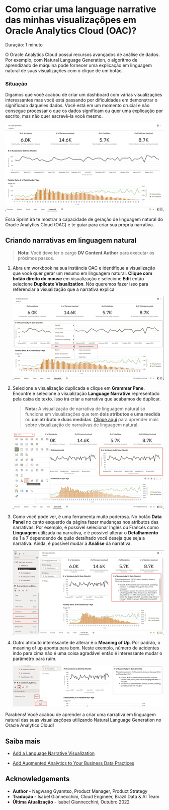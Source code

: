 # Como criar uma language narrative das minhas visualizaçõpes em Oracle Analytics Cloud (OAC)?

Duração: 1 minuto

O Oracle Analytics Cloud possui recursos avançados de análise de dados. Por exemplo, com  Natural Language Generation, o algoritmo de aprendizado de máquina pode fornecer uma explicação em linguagem natural de suas visualizações com o clique de um botão.

### Situação
Digamos que você acabou de criar um dashboard com várias visualizações interessantes mas você está passando por dificuldades em demonstrar o significado daqueles dados. Você está em um momento crucial e não consegue processar o que os dados significam ou quer uma explicação por escrito, mas não quer escrevê-la você mesmo.

![Situação](images/situation.png)

Essa Sprint irá te mostrar a capacidade de geração de linguagem natural do Oracle Analytics Cloud (OAC) e te guiar para criar sua própria narrativa.

## Criando narrativas em linguagem natural

>**Nota:** Você deve ter o cargo **DV Content Author** para executar os próximos passos.

1. Abra um workbook na sua instância OAC e identifique a visualização que você quer gerar um resumo em linguagem natural. **Clique com botão direito do mouse** em visualização e selecione **Edit** então selecione **Duplicate Visualization**. Nós queremos fazer isso para referenciar a visualização que a narrativa explica

    ![Duplicando a Visualização](images/duplicate-visualization.png)

2. Selecione a visualização duplicada e clique em **Grammar Pane**. Encontre e selecione a visualização **Language Narrative** representado pela caixa de texto. Isso irá criar a narrativa que acabamos de duplicar.

    >**Nota:** A visualização de narrativa de linguagem natural só funciona em visualizações que tem **dois atributos e uma medida** ou **um atributo e duas medidas**. [Clique aqui](https://docs.oracle.com/en/cloud/paas/analytics-cloud/acubi/add-language-narrative-visualization.html#GUID-237A860A-22E9-4F5A-B6A5-22DE3EA7CCAA) para aprender mais sobre visualização de narrativas de linguagem natural.

    ![Selecione 'language narrative'](images/change-viz.png)

3. Como você pode ver, é uma ferramenta muito poderosa. No botão **Data Panel** no canto esquerdo da página fazer mudanças nos atributos das narrativas. Por exemplo, é possível selecionar Inglês ou Francês como **Linguagem** utilizada na narrativa, e é possível alterar o **Detalhamento** de 1 a 7 dependendo de quão detalhado você deseja que seja a narrativa. Ainda, é possível mudar a **Análise** da narrativa.

    ![Atributos](images/attributes.png)

4. Outro atributo interessante de alterar é o **Meaning of Up**. Por padrão, o meaning of up aponta para bom. Neste exemplo, número de acidentes indo para cima não é uma coisa agradável então é interessante mudar o parâmetro para ruim.

    ![Meaning of up](images/change-meaning.png)


Parabéns! Você acabou de aprender a criar uma narrativa em linguagem natural das suas visualizaçõpes utilizando Natural Language Generation no Oracle Analytics Cloud!

## Saiba mais
* [Add a Language Narrative Visualization](https://docs.oracle.com/en/cloud/paas/analytics-cloud/acubi/add-language-narrative-visualization.html#GUID-F25DA183-DFFB-4788-8581-B6D935A26EE9)

* [Add Augmented Analytics to Your Business Data Practices](https://blogs.oracle.com/analytics/post/add-augmented-analytics-to-your-business-data-practices)

## Acknowledgements
* **Author** - Nagwang Gyamtso, Product Manager, Product Strategy
* **Tradução** - Isabel Giannecchini, Cloud Engineer, Brazil Data & AI Team
* **Última Atualização** - Isabel Giannecchini,  Outubro 2022